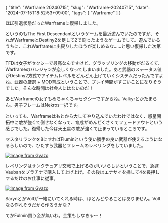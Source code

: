 {
    "title": "Warframe 20240715",
    "slug": "Warframe-20240715",
    "date": "2024-07-15T18:52:53+09:00",
    "tags": [
        "Warframe"
    ]
}

ほぼ引退状態だったWarframeに復帰しました。

というのもThe First Descendantというゲームを最近遊んでいたのですが、それがWarframeとDestiny2を足して2で割ったようなゲームでして。遊んでいるうちに、これWarframeに出戻りしたほうが楽しめるな……と思い復帰した次第です。

TFDは女子がセクシーで最高なんですけど、グラップリングの移動がだるくて、Warframeのバレジャンが恋しくなってしまいました。あと武器のステータス値がDestiny2方式でアイテムレベルをどんどん上げていくシステムだったんですよね。武器の厳選 + MOD育成ということで、プレイ時間がすごいことになりそうでした。そんな時間は社会人にはないのだ！

あとWarframeの女子もめちゃくちゃセクシーですからね。Valkyrとかたまらん。男子フレームはNekros一択です。

といっても、Warframeはもとから大してやり込んでいたわけではなく、惑星開拓中に敵が強くて倒せなくなって、育成がめんどくさくてフェードアウトという感じでした。復帰した今は天王星の敵が強くて止まっているところです。


マスタリランクを8にすればFluminという使い勝手の良い武器が使えるようになるらしいので、ひたすら武器とフレームのレベリングをしていました。

[![Image from Gyazo](https://i.gyazo.com/0df44fb1dbffaf3549ad610fe8e9c70f.jpg)](https://gyazo.com/0df44fb1dbffaf3549ad610fe8e9c70f)

レベリングはサンクチュアリ交戦で上げるのがいいらしいということで、急遽Vaubanをプラチナで購入して上げ上げ。その後はエナサイを挿して4を長押しするだけのお仕事に従事。

[![Image from Gyazo](https://i.gyazo.com/0abfc77b3f201c1433cfc5e70558f595.jpg)](https://gyazo.com/0abfc77b3f201c1433cfc5e70558f595)

SarynとかVoltが一緒にいてくれる時は、ほとんどやることはありません。Voltなら作れそうだから作ろうかな？

てかFulmin買う金が無いわ。金策もしなきゃ～！